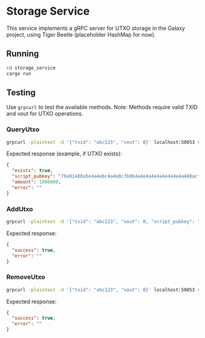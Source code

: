 # Storage Service

This service implements a gRPC server for UTXO storage in the Galaxy project, using Tiger Beetle (placeholder HashMap for now).

## Running
```bash
cd storage_service
cargo run
```

## Testing
Use `grpcurl` to test the available methods. Note: Methods require valid TXID and vout for UTXO operations.

### QueryUtxo
```bash
grpcurl -plaintext -d '{"txid": "abc123", "vout": 0}' localhost:50053 storage.Storage/QueryUtxo
```
Expected response (example, if UTXO exists):
```json
{
  "exists": true,
  "script_pubkey": "76a91488a5e4a4e6c4a4e0c7b0b4a4e4a4e4a4e4a4e4a488ac",
  "amount": 1000000,
  "error": ""
}
```

### AddUtxo
```bash
grpcurl -plaintext -d '{"txid": "abc123", "vout": 0, "script_pubkey": "76a91488a5e4a4e6c4a4e0c7b0b4a4e4a4e4a4e4a4e4a488ac", "amount": 1000000}' localhost:50053 storage.Storage/AddUtxo
```
Expected response:
```json
{
  "success": true,
  "error": ""
}
```

### RemoveUtxo
```bash
grpcurl -plaintext -d '{"txid": "abc123", "vout": 0}' localhost:50053 storage.Storage/RemoveUtxo
```
Expected response:
```json
{
  "success": true,
  "error": ""
}
```
